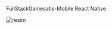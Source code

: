 FullStackGamesatis-Mobile
React Native

![resim](https://user-images.githubusercontent.com/92601423/185592703-ad1caef2-2523-4319-8344-f871d8e9636a.png)
